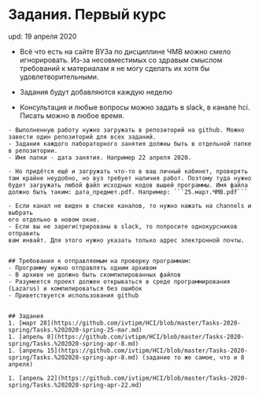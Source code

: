 # Задания. Первый курс
upd: 19 апреля 2020

- Всё что есть на сайте ВУЗа по дисциплине ЧМВ можно смело игнорировать.
Из-за несовместимых со здравым смыслом требований к материалам я не могу сделать их хотя бы удовлетворительными.
- Задания будут добавляются каждую неделю

- Консультация и любые вопросы можно задать в slack, в канале hci. Писать можно в любое время.
~~~- Отправлять работы на проверку можно в slack, личным сообщением или в канал HCI. Отправлять нужно до конца того дня, в котором у вас было занятие.~~~
- Выполненную работу нужно загружать в репозиторий на github. Можно завести один репозиторий для всех заданий.
- Задания каждого лабораторного занятия должны быть в отдельной папке в репозитории.
- Имя папки - дата занятия. Например 22 апреля 2020.

- Но придётся ещё и загружать что-то в ваш личный кабинет, проверять там крайне неудобно, но вуз требует наличия работ. Поэтому туда нужно будет загружать любой файл исходных кодов вышей программы. Имя файла должно быть таким: дата_предмет.pdf. Например: ```25.март.ЧМВ.pdf```

- Если канал не виден в списке каналов, то нужно нажать на channels и выбрать
его отдельно в новом окне.
- Если вы не зарегистрированы в slack, то попросите однокурсников отправить
вам инвайт. Для этого нужно указать только адрес электронной почты.


## Требования к отправляемым на проверку программам:
- Программу нужно отправлять одним архивом
- В архиве не должно быть скомпилированных файлов
- Разумеется проект должен открываться в среде программирования (Lazarus) и компилироваться без ошибок
- Приветствуется использования github


## Задания
1. [март 28](https://github.com/ivtipm/HCI/blob/master/Tasks-2020-spring/Tasks.%202020-spring-25-mar.md)
1. [апрель 8](https://github.com/ivtipm/HCI/blob/master/Tasks-2020-spring/Tasks.%202020-spring-apr-8.md)
1. [апрель 15](https://github.com/ivtipm/HCI/blob/master/Tasks-2020-spring/Tasks.%202020-spring-apr-8.md) (задание то же самое, что и 8 апреля)

1. [апрель 22](https://github.com/ivtipm/HCI/blob/master/Tasks-2020-spring/Tasks.%202020-spring-apr-22.md)
